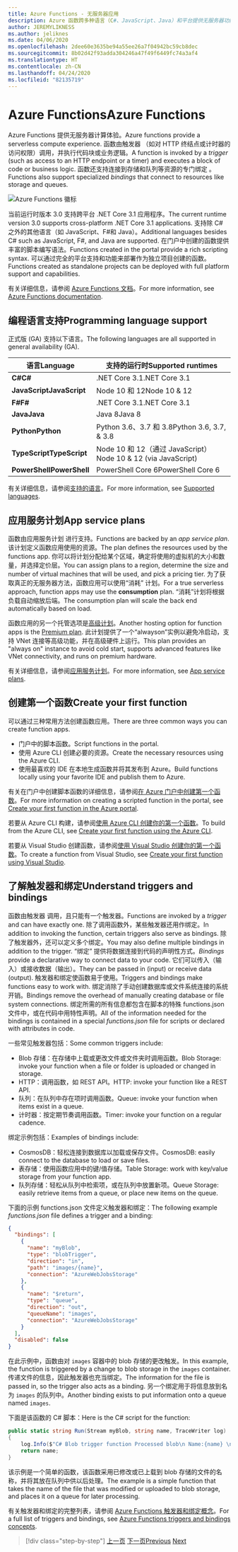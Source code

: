 ```yaml
---
title: Azure Functions - 无服务器应用
description: Azure 函数跨多种语言（C#、JavaScript、Java）和平台提供无服务器功能，以提供事件驱动的即时缩放代码。
author: JEREMYLIKNESS
ms.author: jeliknes
ms.date: 04/06/2020
ms.openlocfilehash: 2dee60e3635be94a55ee26a7f04942bc59cb8dec
ms.sourcegitcommit: 8b02d42f93adda304246a47f49f6449fc74a3af4
ms.translationtype: HT
ms.contentlocale: zh-CN
ms.lasthandoff: 04/24/2020
ms.locfileid: "82135719"
---
```

# <a name="azure-functions"></a><span data-ttu-id="89a80-103">Azure Functions</span><span class="sxs-lookup"><span data-stu-id="89a80-103">Azure Functions</span></span>

<span data-ttu-id="89a80-104">Azure Functions 提供无服务器计算体验。</span><span class="sxs-lookup"><span data-stu-id="89a80-104">Azure functions provide a serverless compute experience.</span></span> <span data-ttu-id="89a80-105">函数由触发器  （如对 HTTP 终结点或计时器的访问权限）调用，并执行代码块或业务逻辑。</span><span class="sxs-lookup"><span data-stu-id="89a80-105">A function is invoked by a *trigger* (such as access to an HTTP endpoint or a timer) and executes a block of code or business logic.</span></span> <span data-ttu-id="89a80-106">函数还支持连接到存储和队列等资源的专门绑定  。</span><span class="sxs-lookup"><span data-stu-id="89a80-106">Functions also support specialized *bindings* that connect to resources like storage and queues.</span></span>

![Azure Functions 徽标](./media/azure-functions-logo.png)

<span data-ttu-id="89a80-108">当前运行时版本 3.0 支持跨平台 .NET Core 3.1 应用程序。</span><span class="sxs-lookup"><span data-stu-id="89a80-108">The current runtime version 3.0 supports cross-platform .NET Core 3.1 applications.</span></span> <span data-ttu-id="89a80-109">支持除 C# 之外的其他语言（如 JavaScript、F#和 Java）。</span><span class="sxs-lookup"><span data-stu-id="89a80-109">Additional languages besides C# such as JavaScript, F#, and Java are supported.</span></span> <span data-ttu-id="89a80-110">在门户中创建的函数提供丰富的脚本编写语法。</span><span class="sxs-lookup"><span data-stu-id="89a80-110">Functions created in the portal provide a rich scripting syntax.</span></span> <span data-ttu-id="89a80-111">可以通过完全的平台支持和功能来部署作为独立项目创建的函数。</span><span class="sxs-lookup"><span data-stu-id="89a80-111">Functions created as standalone projects can be deployed with full platform support and capabilities.</span></span>

<span data-ttu-id="89a80-112">有关详细信息，请参阅 [Azure Functions 文档](https://docs.microsoft.com/azure/azure-functions)。</span><span class="sxs-lookup"><span data-stu-id="89a80-112">For more information, see [Azure Functions documentation](https://docs.microsoft.com/azure/azure-functions).</span></span>

## <a name="programming-language-support"></a><span data-ttu-id="89a80-113">编程语言支持</span><span class="sxs-lookup"><span data-stu-id="89a80-113">Programming language support</span></span>

<span data-ttu-id="89a80-114">正式版 (GA) 支持以下语言。</span><span class="sxs-lookup"><span data-stu-id="89a80-114">The following languages are all supported in general availability (GA).</span></span>

|<span data-ttu-id="89a80-115">语言</span><span class="sxs-lookup"><span data-stu-id="89a80-115">Language</span></span>      |<span data-ttu-id="89a80-116">支持的运行时</span><span class="sxs-lookup"><span data-stu-id="89a80-116">Supported runtimes</span></span>|
|--------------|------------------|
|<span data-ttu-id="89a80-117">**C#**</span><span class="sxs-lookup"><span data-stu-id="89a80-117">**C#**</span></span>        |<span data-ttu-id="89a80-118">.NET Core 3.1</span><span class="sxs-lookup"><span data-stu-id="89a80-118">.NET Core 3.1</span></span>     |
|<span data-ttu-id="89a80-119">**JavaScript**</span><span class="sxs-lookup"><span data-stu-id="89a80-119">**JavaScript**</span></span>|<span data-ttu-id="89a80-120">Node 10 和 12</span><span class="sxs-lookup"><span data-stu-id="89a80-120">Node 10 & 12</span></span>      |
|<span data-ttu-id="89a80-121">**F#**</span><span class="sxs-lookup"><span data-stu-id="89a80-121">**F#**</span></span>        |<span data-ttu-id="89a80-122">.NET Core 3.1</span><span class="sxs-lookup"><span data-stu-id="89a80-122">.NET Core 3.1</span></span>     |
|<span data-ttu-id="89a80-123">**Java**</span><span class="sxs-lookup"><span data-stu-id="89a80-123">**Java**</span></span>      |<span data-ttu-id="89a80-124">Java 8</span><span class="sxs-lookup"><span data-stu-id="89a80-124">Java 8</span></span>            |
|<span data-ttu-id="89a80-125">**Python**</span><span class="sxs-lookup"><span data-stu-id="89a80-125">**Python**</span></span>    |<span data-ttu-id="89a80-126">Python 3.6、3.7 和 3.8</span><span class="sxs-lookup"><span data-stu-id="89a80-126">Python 3.6, 3.7, & 3.8</span></span>|
|<span data-ttu-id="89a80-127">**TypeScript**</span><span class="sxs-lookup"><span data-stu-id="89a80-127">**TypeScript**</span></span>|<span data-ttu-id="89a80-128">Node 10 和 12（通过 JavaScript）</span><span class="sxs-lookup"><span data-stu-id="89a80-128">Node 10 & 12 (via JavaScript)</span></span>|
|<span data-ttu-id="89a80-129">**PowerShell**</span><span class="sxs-lookup"><span data-stu-id="89a80-129">**PowerShell**</span></span>|<span data-ttu-id="89a80-130">PowerShell Core 6</span><span class="sxs-lookup"><span data-stu-id="89a80-130">PowerShell Core 6</span></span>|

<span data-ttu-id="89a80-131">有关详细信息，请参阅[支持的语言](https://docs.microsoft.com/azure/azure-functions/supported-languages)。</span><span class="sxs-lookup"><span data-stu-id="89a80-131">For more information, see [Supported languages](https://docs.microsoft.com/azure/azure-functions/supported-languages).</span></span>

## <a name="app-service-plans"></a><span data-ttu-id="89a80-132">应用服务计划</span><span class="sxs-lookup"><span data-stu-id="89a80-132">App service plans</span></span>

<span data-ttu-id="89a80-133">函数由应用服务计划  进行支持。</span><span class="sxs-lookup"><span data-stu-id="89a80-133">Functions are backed by an *app service plan*.</span></span> <span data-ttu-id="89a80-134">该计划定义函数应用使用的资源。</span><span class="sxs-lookup"><span data-stu-id="89a80-134">The plan defines the resources used by the functions app.</span></span> <span data-ttu-id="89a80-135">你可以将计划分配给某个区域，确定将使用的虚拟机的大小和数量，并选择定价层。</span><span class="sxs-lookup"><span data-stu-id="89a80-135">You can assign plans to a region, determine the size and number of virtual machines that will be used, and pick a pricing tier.</span></span> <span data-ttu-id="89a80-136">为了获取真正的无服务器方法，函数应用可以使用“消耗”  计划。</span><span class="sxs-lookup"><span data-stu-id="89a80-136">For a true serverless approach, function apps may use the **consumption** plan.</span></span> <span data-ttu-id="89a80-137">“消耗”计划将根据负载自动缩放后端。</span><span class="sxs-lookup"><span data-stu-id="89a80-137">The consumption plan will scale the back end automatically based on load.</span></span>

<span data-ttu-id="89a80-138">函数应用的另一个托管选项是[高级计划](https://docs.microsoft.com/azure/azure-functions/functions-premium-plan)。</span><span class="sxs-lookup"><span data-stu-id="89a80-138">Another hosting option for function apps is the [Premium plan](https://docs.microsoft.com/azure/azure-functions/functions-premium-plan).</span></span> <span data-ttu-id="89a80-139">此计划提供了一个“alwayson”实例以避免冷启动，支持 VNet 连接等高级功能，并在高级硬件上运行。</span><span class="sxs-lookup"><span data-stu-id="89a80-139">This plan provides an "always on" instance to avoid cold start, supports advanced features like VNet connectivity, and runs on premium hardware.</span></span>

<span data-ttu-id="89a80-140">有关详细信息，请参阅[应用服务计划](https://docs.microsoft.com/azure/app-service/azure-web-sites-web-hosting-plans-in-depth-overview)。</span><span class="sxs-lookup"><span data-stu-id="89a80-140">For more information, see [App service plans](https://docs.microsoft.com/azure/app-service/azure-web-sites-web-hosting-plans-in-depth-overview).</span></span>

## <a name="create-your-first-function"></a><span data-ttu-id="89a80-141">创建第一个函数</span><span class="sxs-lookup"><span data-stu-id="89a80-141">Create your first function</span></span>

<span data-ttu-id="89a80-142">可以通过三种常用方法创建函数应用。</span><span class="sxs-lookup"><span data-stu-id="89a80-142">There are three common ways you can create function apps.</span></span>

- <span data-ttu-id="89a80-143">门户中的脚本函数。</span><span class="sxs-lookup"><span data-stu-id="89a80-143">Script functions in the portal.</span></span>
- <span data-ttu-id="89a80-144">使用 Azure CLI 创建必要的资源。</span><span class="sxs-lookup"><span data-stu-id="89a80-144">Create the necessary resources using the Azure CLI.</span></span>
- <span data-ttu-id="89a80-145">使用最喜欢的 IDE 在本地生成函数并将其发布到 Azure。</span><span class="sxs-lookup"><span data-stu-id="89a80-145">Build functions locally using your favorite IDE and publish them to Azure.</span></span>

<span data-ttu-id="89a80-146">有关在门户中创建脚本函数的详细信息，请参阅[在 Azure 门户中创建第一个函数](https://docs.microsoft.com/azure/azure-functions/functions-create-first-azure-function)。</span><span class="sxs-lookup"><span data-stu-id="89a80-146">For more information on creating a scripted function in the portal, see [Create your first function in the Azure portal](https://docs.microsoft.com/azure/azure-functions/functions-create-first-azure-function).</span></span>

<span data-ttu-id="89a80-147">若要从 Azure CLI 构建，请参阅[使用 Azure CLI 创建你的第一个函数](https://docs.microsoft.com/azure/azure-functions/functions-create-first-azure-function-azure-cli)。</span><span class="sxs-lookup"><span data-stu-id="89a80-147">To build from the Azure CLI, see [Create your first function using the Azure CLI](https://docs.microsoft.com/azure/azure-functions/functions-create-first-azure-function-azure-cli).</span></span>

<span data-ttu-id="89a80-148">若要从 Visual Studio 创建函数，请参阅[使用 Visual Studio 创建你的第一个函数](https://docs.microsoft.com/azure/azure-functions/functions-create-your-first-function-visual-studio)。</span><span class="sxs-lookup"><span data-stu-id="89a80-148">To create a function from Visual Studio, see [Create your first function using Visual Studio](https://docs.microsoft.com/azure/azure-functions/functions-create-your-first-function-visual-studio).</span></span>

## <a name="understand-triggers-and-bindings"></a><span data-ttu-id="89a80-149">了解触发器和绑定</span><span class="sxs-lookup"><span data-stu-id="89a80-149">Understand triggers and bindings</span></span>

<span data-ttu-id="89a80-150">函数由触发器  调用，且只能有一个触发器。</span><span class="sxs-lookup"><span data-stu-id="89a80-150">Functions are invoked by a *trigger* and can have exactly one.</span></span> <span data-ttu-id="89a80-151">除了调用函数外，某些触发器还用作绑定。</span><span class="sxs-lookup"><span data-stu-id="89a80-151">In addition to invoking the function, certain triggers also serve as bindings.</span></span> <span data-ttu-id="89a80-152">除了触发器外，还可以定义多个绑定。</span><span class="sxs-lookup"><span data-stu-id="89a80-152">You may also define multiple bindings in addition to the trigger.</span></span> <span data-ttu-id="89a80-153">“绑定”  提供将数据连接到代码的声明性方式。</span><span class="sxs-lookup"><span data-stu-id="89a80-153">*Bindings* provide a declarative way to connect data to your code.</span></span> <span data-ttu-id="89a80-154">它们可以传入（输入）或接收数据（输出）。</span><span class="sxs-lookup"><span data-stu-id="89a80-154">They can be passed in (input) or receive data (output).</span></span> <span data-ttu-id="89a80-155">触发器和绑定使函数易于使用。</span><span class="sxs-lookup"><span data-stu-id="89a80-155">Triggers and bindings make functions easy to work with.</span></span> <span data-ttu-id="89a80-156">绑定消除了手动创建数据库或文件系统连接的系统开销。</span><span class="sxs-lookup"><span data-stu-id="89a80-156">Bindings remove the overhead of manually creating database or file system connections.</span></span> <span data-ttu-id="89a80-157">绑定所需的所有信息都包含在脚本的特殊 functions.json  文件中，或在代码中用特性声明。</span><span class="sxs-lookup"><span data-stu-id="89a80-157">All of the information needed for the bindings is contained in a special *functions.json* file for scripts or declared with attributes in code.</span></span>

<span data-ttu-id="89a80-158">一些常见触发器包括：</span><span class="sxs-lookup"><span data-stu-id="89a80-158">Some common triggers include:</span></span>

- <span data-ttu-id="89a80-159">Blob 存储：在存储中上载或更改文件或文件夹时调用函数。</span><span class="sxs-lookup"><span data-stu-id="89a80-159">Blob Storage: invoke your function when a file or folder is uploaded or changed in storage.</span></span>
- <span data-ttu-id="89a80-160">HTTP：调用函数，如 REST API。</span><span class="sxs-lookup"><span data-stu-id="89a80-160">HTTP: invoke your function like a REST API.</span></span>
- <span data-ttu-id="89a80-161">队列：在队列中存在项时调用函数。</span><span class="sxs-lookup"><span data-stu-id="89a80-161">Queue: invoke your function when items exist in a queue.</span></span>
- <span data-ttu-id="89a80-162">计时器：按定期节奏调用函数。</span><span class="sxs-lookup"><span data-stu-id="89a80-162">Timer: invoke your function on a regular cadence.</span></span>

<span data-ttu-id="89a80-163">绑定示例包括：</span><span class="sxs-lookup"><span data-stu-id="89a80-163">Examples of bindings include:</span></span>

- <span data-ttu-id="89a80-164">CosmosDB：轻松连接到数据库以加载或保存文件。</span><span class="sxs-lookup"><span data-stu-id="89a80-164">CosmosDB: easily connect to the database to load or save files.</span></span>
- <span data-ttu-id="89a80-165">表存储：使用函数应用中的键/值存储。</span><span class="sxs-lookup"><span data-stu-id="89a80-165">Table Storage: work with key/value storage from your function app.</span></span>
- <span data-ttu-id="89a80-166">队列存储：轻松从队列中检索项，或在队列中放置新项。</span><span class="sxs-lookup"><span data-stu-id="89a80-166">Queue Storage: easily retrieve items from a queue, or place new items on the queue.</span></span>

<span data-ttu-id="89a80-167">下面的示例 functions.json  文件定义触发器和绑定：</span><span class="sxs-lookup"><span data-stu-id="89a80-167">The following example *functions.json* file defines a trigger and a binding:</span></span>

```json
{
  "bindings": [
    {
      "name": "myBlob",
      "type": "blobTrigger",
      "direction": "in",
      "path": "images/{name}",
      "connection": "AzureWebJobsStorage"
    },
    {
      "name": "$return",
      "type": "queue",
      "direction": "out",
      "queueName": "images",
      "connection": "AzureWebJobsStorage"
    }
  ],
  "disabled": false
}
```

<span data-ttu-id="89a80-168">在此示例中，函数由对 `images` 容器中的 blob 存储的更改触发。</span><span class="sxs-lookup"><span data-stu-id="89a80-168">In this example, the function is triggered by a change to blob storage in the `images` container.</span></span> <span data-ttu-id="89a80-169">传递文件的信息，因此触发器也充当绑定。</span><span class="sxs-lookup"><span data-stu-id="89a80-169">The information for the file is passed in, so the trigger also acts as a binding.</span></span> <span data-ttu-id="89a80-170">另一个绑定用于将信息放到名为 `images` 的队列中。</span><span class="sxs-lookup"><span data-stu-id="89a80-170">Another binding exists to put information onto a queue named `images`.</span></span>

<span data-ttu-id="89a80-171">下面是该函数的 C# 脚本：</span><span class="sxs-lookup"><span data-stu-id="89a80-171">Here is the C# script for the function:</span></span>

```csharp
public static string Run(Stream myBlob, string name, TraceWriter log)
{
    log.Info($"C# Blob trigger function Processed blob\n Name:{name} \n Size: {myBlob.Length} Bytes");
    return name;
}
```

<span data-ttu-id="89a80-172">该示例是一个简单的函数，该函数采用已修改或已上载到 blob 存储的文件的名称，并将其放在队列中供以后处理。</span><span class="sxs-lookup"><span data-stu-id="89a80-172">The example is a simple function that takes the name of the file that was modified or uploaded to blob storage, and places it on a queue for later processing.</span></span>

<span data-ttu-id="89a80-173">有关触发器和绑定的完整列表，请参阅 [Azure Functions 触发器和绑定概念](https://docs.microsoft.com/azure/azure-functions/functions-triggers-bindings)。</span><span class="sxs-lookup"><span data-stu-id="89a80-173">For a full list of triggers and bindings, see [Azure Functions triggers and bindings concepts](https://docs.microsoft.com/azure/azure-functions/functions-triggers-bindings).</span></span>

>[!div class="step-by-step"]
><span data-ttu-id="89a80-174">[上一页](azure-serverless-platform.md)
>[下一页](application-insights.md)</span><span class="sxs-lookup"><span data-stu-id="89a80-174">[Previous](azure-serverless-platform.md)
[Next](application-insights.md)</span></span>
